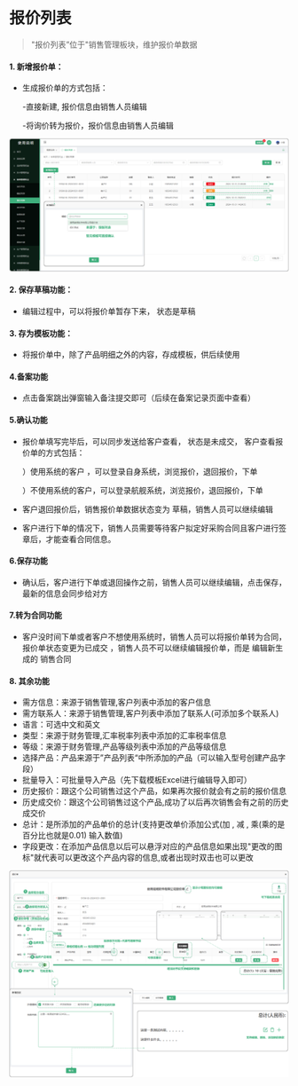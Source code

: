 # 报价列表

> "报价列表”位于"销售管理板块，维护报价单数据
#### 1. 新增报价单：
* 生成报价单的方式包括：

    -直接新建, 报价信息由销售人员编辑
  
    -将询价转为报价，报价信息由销售人员编辑

![如图所示](../file/bjlb.png)

#### 2. 保存草稿功能：

* 编辑过程中，可以将报价单暂存下来， 状态是草稿


#### 3. 存为模板功能：
* 将报价单中，除了产品明细之外的内容，存成模板，供后续使用

#### 4.备案功能
* 点击备案跳出弹窗输入备注提交即可（后续在备案记录页面中查看）

#### 5.确认功能
* 报价单填写完毕后，可以同步发送给客户查看， 状态是未成交， 客户查看报价单的方式包括：

  ）使用系统的客户 ，可以登录自身系统，浏览报价，退回报价，下单

  ）不使用系统的客户，可以登录航舰系统，浏览报价，退回报价，下单


* 客户退回报价后，销售报价单数据状态变为 草稿，销售人员可以继续编辑


* 客户进行下单的情况下，销售人员需要等待客户拟定好采购合同且客户进行签章后，才能查看合同信息。


#### 6.保存功能
* 确认后，客户进行下单或退回操作之前，销售人员可以继续编辑，点击保存，最新的信息会同步给对方

#### 7.转为合同功能
* 客户没时间下单或者客户不想使用系统时，销售人员可以将报价单转为合同，报价单状态变更为已成交 ，销售人员不可以继续编辑报价单，而是 编辑新生成的 销售合同



#### 8. 其余功能

* 需方信息：来源于销售管理,客户列表中添加的客户信息
* 需方联系人：来源于销售管理,客户列表中添加了联系人(可添加多个联系人)
* 语言：可选中文和英文
* 类型：来源于财务管理,汇率税率列表中添加的汇率税率信息
* 等级：来源于财务管理,产品等级列表中添加的产品等级信息
* 选择产品：产品来源于”产品列表“中所添加的产品（可以输入型号创建产品字段）
* 批量导入：可批量导入产品（先下载模板Excel进行编辑导入即可）
* 历史报价：跟这个公司销售过这个产品，如果再次报价就会有之前的报价信息
* 历史成交价：跟这个公司销售过这个产品,成功了以后再次销售会有之前的历史成交价
* 总计：是所添加的产品单价的总计(支持更改单价添加公式(加 , 减 , 乘(乘的是百分比也就是0.01) 输入数值)
* 字段更改：在添加产品信息以后可以悬浮对应的产品信息如果出现"更改的图标"就代表可以更改这个产品内容的信息,或者出现时双击也可以更改

![如图所示](../file/mblb3.png)

